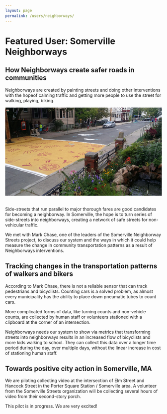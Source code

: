 ```yaml
---
layout: page
permalink: /users/neighborways/
---
```


# Featured User: Somerville Neighborways 

## How Neighborways create safer roads in communities
Neighborways are created by painting streets and doing other interventions with the hopeof calming traffic and getting more people to use the street for walking, playing, biking.

<center><img src="/img/neighborway_mural.jpg"></center><br/>

Side-streets that run parallel to major thorough fares are good candidates for becoming a neighborway.  In Somerville, the hope is to turn series of side-streets into neighborways, creating a network of safe streets for non-vehicular traffic. 

We met with Mark Chase, one of the leaders of the Somerville Neighborway Streets project, to discuss our system and the ways in which it could help measure the change in community transportation patterns as a result of Neighborways interventions.

## Tracking changes in the transportation patterns of walkers and bikers 

According to Mark Chase, there is not a reliable sensor that can track pedestrians and bicyclists. Counting cars is a solved problem, as almost every municipality has the ability to place down pneumatic tubes to count cars.

More complicated forms of data, like turning counts and non-vehicle counts, are collected by human staff or volunteers stationed with a clipboard at the corner of an intersection.

Neighborways needs our system to show via metrics that transforming streets into neighborways results in an increased flow of bicyclists and more kids walking to school.  They can collect this data over a longer time period during the day, over multiple days, without the linear increase in cost of stationing human staff.

## Towards positive city action in Somerville, MA  

We are piloting collecting video at the intersection of Elm Street and Hancock Street in the Porter Square Station / Somerville area.  A volunteer from the Somerville Streets organization will be collecting several hours of video from their second-story porch.

This pilot is in progress.  We are very excited!
